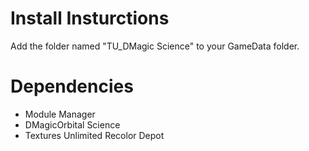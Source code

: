 # Install Insturctions
Add the folder named "TU_DMagic Science" to your GameData folder.

# Dependencies
- Module Manager
- DMagicOrbital Science
- Textures Unlimited Recolor Depot

